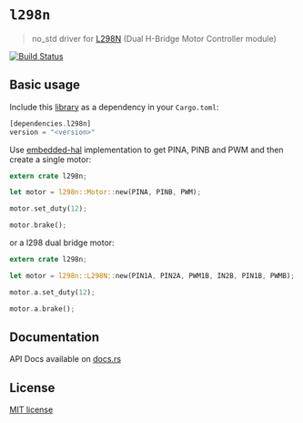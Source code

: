 # `l298n`

> no_std driver for [L298N](https://www.st.com/resource/en/datasheet/l298.pdf) (Dual H-Bridge Motor Controller module)

[![Build Status](https://travis-ci.org/lucazulian/l298n.svg?branch=master)](https://travis-ci.org/lucazulian/l298n)

## Basic usage

Include this [library](https://crates.io/crates/l298n) as a dependency in your `Cargo.toml`:

```rust
[dependencies.l298n]
version = "<version>"
```
Use [embedded-hal](https://github.com/rust-embedded/embedded-hal) implementation to get PINA, PINB and PWM and then create a single motor:

```rust
extern crate l298n;

let motor = l298n::Motor::new(PINA, PINB, PWM);

motor.set_duty(12);

motor.brake();

```
or a l298 dual bridge motor:
```rust
extern crate l298n;

let motor = l298n::L298N::new(PIN1A, PIN2A, PWM1B, IN2B, PIN1B, PWMB);

motor.a.set_duty(12);

motor.a.brake();

```



## Documentation

API Docs available on [docs.rs](https://docs.rs/l298n/0.1.0/l298n/)

## License

[MIT license](http://opensource.org/licenses/MIT)
